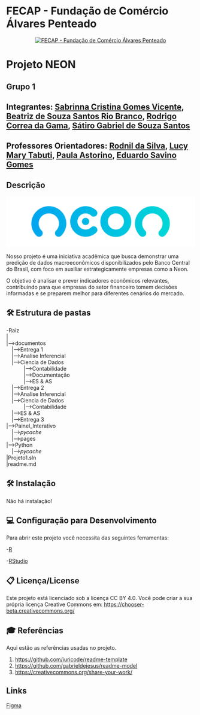 # FECAP - Fundação de Comércio Álvares Penteado
<p align="center">
<a href= "https://www.fecap.br/"><img src="https://encrypted-tbn0.gstatic.com/images?q=tbn:ANd9GcRhZPrRa89Kma0ZZogxm0pi-tCn_TLKeHGVxywp-LXAFGR3B1DPouAJYHgKZGV0XTEf4AE&usqp=CAU" alt="FECAP - Fundação de Comércio Álvares Penteado" border="0"></a>
</p>

# Projeto NEON  

## Grupo 1 

## Integrantes: <a href="https://www.linkedin.com/in/sabrinna-vicente-049225306/">Sabrinna Cristina Gomes Vicente</a>, <a href="https://www.linkedin.com/in/biaib/">Beatriz de Souza Santos Rio Branco</a>, <a href="https://www.linkedin.com/in/rodrigocgama04/">Rodrigo Correa da Gama</a>, <a href="https://www.linkedin.com/in/s%C3%A1tiro-gabriel-27081430b/">Sátiro Gabriel de Souza Santos</a>
## Professores Orientadores: <a href="https://www.linkedin.com/in/professorrodnil/">Rodnil da Silva</a>, <a href="https://www.linkedin.com/in/lucymari/">Lucy Mary Tabuti</a>, <a href="https://www.linkedin.com/in/paula-astorino-432b5812a/">Paula Astorino</a>, <a href="https://www.linkedin.com/in/eduardo-savino-gomes-77833a10/">Eduardo Savino Gomes</a>

## Descrição

<p align="center">
<img src="imagens/Neon_logo.png" alt="NEON" border="0">

Nosso projeto é uma iniciativa acadêmica que busca demonstrar uma predição de dados macroeconômicos disponibilizados pelo Banco Central do Brasil, com foco em auxiliar estrategicamente empresas como a Neon.


<a>
O objetivo é analisar e prever indicadores econômicos relevantes, contribuindo para que empresas do setor financeiro tomem decisões informadas e se preparem melhor para diferentes cenários do mercado.  
</a>

## 🛠 Estrutura de pastas

-Raiz<br>
|<br>
|-->documentos<br>
  &emsp;|-->Entrega 1<br>
    &emsp;|-->Analise Inferencial<br>
    &emsp;|-->Ciencia de Dados<br>
    &emsp;|-->Contabilidade<br>
    &emsp;|-->Documentação<br>
    &emsp;|-->ES & AS<br>
  &emsp;|-->Entrega 2<br>
    &emsp;|-->Analise Inferencial<br> 
    &emsp;|-->Ciencia de Dados<br>
    &emsp;|-->Contabilidade<br> 
    &emsp;|-->ES & AS<br>
 &emsp;|-->Entrega 3<br>
|-->Painel_Interativo<br>
  &emsp;|-->_pycache_<br>
  &emsp;|-->pages<br>
|-->Python<br>
  &emsp;|-->_pycache_<br>
|Projeto1.sln<br>
|readme.md<br>

## 🛠 Instalação

Não há instalação!

## 💻 Configuração para Desenvolvimento

Para abrir este projeto você necessita das seguintes ferramentas:

-<a href="https://www.r-project.org/">R</a>

-<a href="https://posit.co/download/rstudio-desktop/">RStudio</a>

## 📋 Licença/License
Este projeto está licenciado sob a licença CC BY 4.0.
Você pode criar a sua própria licença Creative Commons em: https://chooser-beta.creativecommons.org/


## 🎓 Referências

Aqui estão as referências usadas no projeto.

1. <https://github.com/iuricode/readme-template>
2. <https://github.com/gabrieldejesus/readme-model>
3. <https://creativecommons.org/share-your-work/>

## Links 
<a href="https://www.figma.com/design/uMM3LvFLiuEK1jBQe9t8o7/Painel-NEON?node-id=6-228&t=xY0Vfuu9iFxM4w2r-1">Figma</a>



